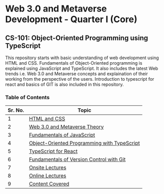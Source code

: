 # Web 3.0 and Metaverse Development - Quarter I (Core)

## CS-101: Object-Oriented Programming using TypeScript

This repository starts with basic understanding of web development using HTML and CSS. Fundamentals of Object-Oriented programming is explained using JavaScript and TypeScript. It also includes the latest Web trends i.e. Web 3.0 and Metaverse concepts and explaination of their working from the perspective of the users. Introduction to typescript for react and basics of GIT is also included in this repository.

### Table of Contents

| Sr. No. | Topic                                                                                            |
| ------- | ------------------------------------------------------------------------------------------------ |
| 1       | [HTML and CSS](./01_html_and_css/)                                                               |
| 2       | [Web 3.0 and Metaverse Theory](./02_web3_and_metaverse_theory/)                                  |
| 3       | [Fundamentals of JavaScript](./03_fundamentals_of_javascript/)                                   |
| 4       | [Object-Oriented Programming with TypeScript](./04_object_oriented_programming_with_typeScript/) |
| 5       | [TypeScript for React](./05_typescript_for_react/)                                               |
| 6       | [Fundamentals of Version Control with Git](./06_fundamentals_of_version_control_with_git/)       |
| 7       | [Onsite Lectures](./a_onsite_lectures/)                                                          |
| 8       | [Online Lectures](./b_online_lectures/)                                                          |
| 9       | [Content Covered](./z_content_covered/)                                                          |
